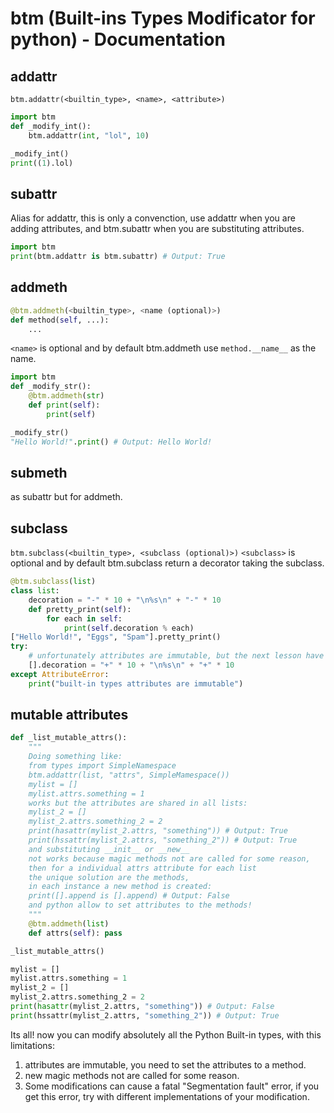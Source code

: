 btm (Built-ins Types Modificator for python) - Documentation
=========================================

addattr
-------

`btm.addattr(<builtin_type>, <name>, <attribute>)`

```python
import btm
def _modify_int():
    btm.addattr(int, "lol", 10)

_modify_int()
print((1).lol)
```

subattr
-------

Alias for addattr, this is only a convenction,
use addattr when you are adding attributes, and
btm.subattr when you are substituting attributes.

```python
import btm
print(btm.addattr is btm.subattr) # Output: True
```

addmeth
-------

```python
@btm.addmeth(<builtin_type>, <name (optional)>)
def method(self, ...):
    ...
```
`<name>` is optional and by default btm.addmeth use `method.__name__` as the name.

```python
import btm
def _modify_str():
    @btm.addmeth(str)
    def print(self):
        print(self)

_modify_str()
"Hello World!".print() # Output: Hello World!
```

submeth
-------

as subattr but for addmeth.

subclass
--------

`btm.subclass(<builtin_type>, <subclass (optional)>)`
`<subclass>` is optional and by default btm.subclass
return a decorator taking the subclass.

```python
@btm.subclass(list)
class list:
    decoration = "-" * 10 + "\n%s\n" + "-" * 10 
    def pretty_print(self):
        for each in self:
            print(self.decoration % each)
["Hello World!", "Eggs", "Spam"].pretty_print()
try:
    # unfortunately attributes are immutable, but the next lesson have a trick for solve this
    [].decoration = "+" * 10 + "\n%s\n" + "+" * 10
except AttributeError:
    print("built-in types attributes are immutable")

```

mutable attributes
----------

```python
def _list_mutable_attrs():
    """
    Doing something like:
    from types import SimpleNamespace
    btm.addattr(list, "attrs", SimpleMamespace())
    mylist = []
    mylist.attrs.something = 1
    works but the attributes are shared in all lists:
    mylist_2 = []
    mylist_2.attrs.something_2 = 2
    print(hasattr(mylist_2.attrs, "something")) # Output: True
    print(hssattr(mylist_2.attrs, "something_2")) # Output: True
    and substituting __init__ or __new__
    not works because magic methods not are called for some reason,
    then for a individual attrs attribute for each list
    the unique solution are the methods,
    in each instance a new method is created:
    print([].append is [].append) # Output: False
    and python allow to set attributes to the methods!
    """
    @btm.addmeth(list)
    def attrs(self): pass

_list_mutable_attrs()

mylist = []
mylist.attrs.something = 1
mylist_2 = []
mylist_2.attrs.something_2 = 2
print(hasattr(mylist_2.attrs, "something")) # Output: False
print(hssattr(mylist_2.attrs, "something_2")) # Output: True

```

Its all! now you can modify absolutely all the Python Built-in types, with this limitations:

1) attributes are immutable, you need to set the attributes to a method.
2) new magic methods not are called for some reason.
3) Some modifications can cause a fatal "Segmentation fault" error,
if you get this error, try with different implementations of your modification.
```

